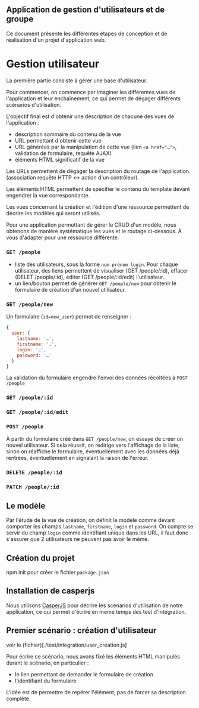 Application de gestion d'utilisateurs et de groupe
--------------------------------------------------

Ce document présente les différentes étapes de conception et de réalisation d'un projet
d'application web.

Gestion utilisateur
===================

La première partie consiste à gérer une base d'utilisateur.

Pour commencer, on commence par imaginer les différentes vues de l'application
et leur enchaînement, ce qui permet de dégager différents scénarios d'utilisation.

L'objectif final est d'obtenir une description de chacune des vues de
l'application :

* description sommaire du contenu de la vue
* URL permettant d'obtenir cette vue
* URL générées par la manipulation de cette vue (lien `<a href="…">`, validation
de formulaire, requête AJAX)
* éléments HTML significatif de la vue

Les URLs permettent de dégager la description du routage de l'application.
(association requête HTTP <-> action d'un contrôleur).

Les éléments HTML permettent de spécifier le contenu du template devant
engendrer la vue correspondante.

Les vues concernant la création et l'édition d'une ressource permettent de
décrire les modèles qui seront utilisés.

Pour une application permettant de gérer le CRUD d'un modèle, nous obtenons de
manière systématique les vues et le routage ci-dessous. À vous d'adapter pour
une ressource différente.

### `GET /people`

* liste des utilisateurs, sous la forme `nom prénom login`. Pour chaque
utilisateur, des liens permettent de visualiser (GET /people/:id), effacer
(DELET /people/:id), éditer (GET /people/:id/edit) l'utilisateur.  
* un lien/bouton permet de générer `GET /people/new` pour obtenir le formulaire
de création d'un nouvel utilisateur.

### `GET /people/new`

Un formulaire (`id=new_user`) permet de renseigner :

```javascript
{ 
  user: {
    lastname: '…',
    firstname: '…',
    login: '…',
    password: '…'
  }
}
```
La validation du formulaire engendre l'envoi des données récoltées à `POST
/people`

### `GET /people/:id`
### `GET /people/:id/edit`

### `POST /people`

À partir du formulaire créé dans `GET /people/new`, on essaye de créer un nouvel
utilisateur. Si cela réussit, on redirige vers l'affichage de la liste, sinon on 
réaffiche le formulaire, éventuellement avec les données déjà rentrées,
éventuellement en signalant la raison de l'erreur.


### `DELETE /people/:id`

### `PATCH /people/:id`


## Le modèle

Par l'étude de la vue de création, on définit le modèle comme devant comporter
les champs `lastname`, `firstname`, `login` et `password`.
On compte se servir du champ `login` comme identifiant unique dans les URL, il
faut donc s'assurer que 2 utilisateurs ne peuvent pas avoir le même.

## Création du projet

npm init pour créer le fichier `package.json`

## Installation de casperjs

Nous utilisons [CasperJS](http://casperjs.org/) pour décrire les scénarios
d'utilisation de notre application, ce qui permet d'écrire en meme temps des
test d'intégration.

## Premier scénario : création d'utilisateur

voir le (fichier)[./test/integration/user_creation.js]

Pour écrire ce scénario, nous avons fixé les éléments HTML manipulés durant le
scénario, en particulier :

* le lien permettant de demander le formulaire de création
* l'identifiant du formulaire

L'idée est de permettre de repérer l'élément, pas de forcer sa description
complète. 



